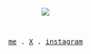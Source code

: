 <p align="center">
  <img src='https://streak-stats.demolab.com/?user=um1ng' />
</p>
<br />
<p align="center">
  <samp>
    <a href="https://um1ng.top">me</a> .
    <a href="https://twitter.com/um1ng_x">X</a> .
    <a href="https://www.instagram.com/um1ng.x">instagram</a>
  </samp>
</p>


